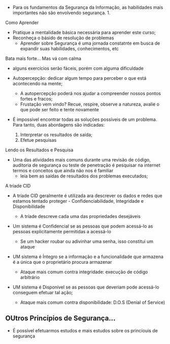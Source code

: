 - Para os fundamentos da Segurança da Informação, as habilidades mais importantes não são envolvendo segurança.
	1.


Como Aprender
- Pratique a mentalidade básica necessária para aprender este curso;
- Reconheça o básido de resolução de problemas
	- Aprender sobre Segurança é uma jornada constatnte em busca de expandir suas habilidades, conhecimentos, etc

Bata mais forte... Mas vá com calma
- alguns exercícios serão fáceis, porém com alguma dificuldade

- Autopercepção: dedicar algum tempo para perceber o que está acontecendo na mente;
	- A autopercepção poderá nos ajudar a compreender nossos pontos fortes e fracos;
	- Frustação vem vindo? Recue, respire, observe a natureza, avalie o que pode ser feito e tente novamente

- É impossível encontrar todas as soluções possíveis de um problema. Para tanto, duas abordagens são indicadas:
	1. Interpretar os resultados de saída;
	2. Efetue pesquisas

Lendo os Resultados e Pesquisa
- Uma das atividades mais comuns durante uma revisão de código, auditoria de segurança ou teste de penetração é pesquisar na internet termos e conceitos que ainda não nos é familiar
	- leia bem as saídas de resultados dos problemas executados;

A tríade CID
- A tríade CID geralmente é utilizada ara descrever os dados e redes que estamos tentado proteger
		- Confidenciabilidade, Integridade e Disponibilidade
	- A tríade descreve cada uma das propriedades desejáveis
	  
	  

- Um sistema é Confidencial se as pessoas que podem acessá-lo as pessoas explicitamente permitidas a acessá-lo
	- Se um hacker roubar ou adivinhar uma senha, isso constitui um ataque

- UM sistema é Íntegro se a informação e a funcionalidade que armazena é a única que o proprietário procura armazenar
	- Ataque mais comum contra integridade: execução de código arbitrário

- UM sistema é Disponível se as pessoas que deveriam pode acessá-lo conseguem efetuar tal ação;
	- Ataque mais comum contra disponibilidade: D.O.S (Denial of Service)


## OUtros Princípios de Segurança...
- É possível efetuarmos estudos e mais estudos sobre os princíouis de segurança